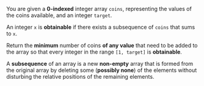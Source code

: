 You are given a **0-indexed** integer array `coins`, representing the values of the coins available, and an integer `target`.

An integer `x` is **obtainable** if there exists a subsequence of `coins` that sums to `x`.

Return the **minimum** number of coins **of any value** that need to be added to the array so that every integer in the range `[1, target]` is **obtainable**.

A **subsequence** of an array is a new **non-empty** array that is formed from the original array by deleting some (**possibly none**) of the elements without disturbing the relative positions of the remaining elements.